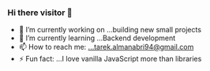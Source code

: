 ### Hi there visitor 👋

- 🔭 I’m currently working on ...building new small projects
- 🌱 I’m currently learning ...Backend development
- 📫 How to reach me: ...tarek.almanabri94@gmail.com
- ⚡ Fun fact: ...I love vanilla JavaScript more than libraries 

